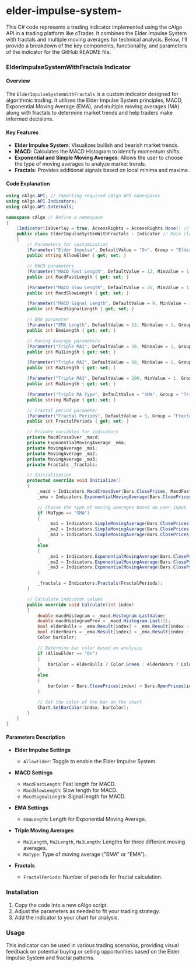 # elder-impulse-system-
This C# code represents a trading indicator implemented using the cAlgo API in a trading platform like cTrader. It combines the Elder Impulse System with fractals and multiple moving averages for technical analysis. Below, I’ll provide a breakdown of the key components, functionality, and parameters of the indicator for the GitHub README file.

### ElderImpulseSystemWithFractals Indicator

#### Overview
The `ElderImpulseSystemWithFractals` is a custom indicator designed for algorithmic trading. It utilizes the Elder Impulse System principles, MACD, Exponential Moving Average (EMA), and multiple moving averages (MA) along with fractals to determine market trends and help traders make informed decisions.

#### Key Features
- **Elder Impulse System**: Visualizes bullish and bearish market trends.
- **MACD**: Calculates the MACD Histogram to identify momentum shifts.
- **Exponential and Simple Moving Averages**: Allows the user to choose the type of moving averages to analyze market trends.
- **Fractals**: Provides additional signals based on local minima and maxima.

#### Code Explanation

```csharp
using cAlgo.API; // Importing required cAlgo API namespaces
using cAlgo.API.Indicators;
using cAlgo.API.Internals;

namespace cAlgo // Define a namespace
{
    [Indicator(IsOverlay = true, AccessRights = AccessRights.None)] // Attributes indicating it's an overlay indicator
    public class ElderImpulseSystemWithFractals : Indicator // Main class definition
    {
        // Parameters for customization
        [Parameter("Elder Impulse", DefaultValue = "On", Group = "Elder Impulse")]
        public string AllowElder { get; set; }

        // MACD parameters
        [Parameter("MACD Fast Length", DefaultValue = 12, MinValue = 1, Group = "Elder Impulse")]
        public int MacdFastLength { get; set; }

        [Parameter("MACD Slow Length", DefaultValue = 26, MinValue = 1, Group = "Elder Impulse")]
        public int MacdSlowLength { get; set; }

        [Parameter("MACD Signal Length", DefaultValue = 9, MinValue = 1, Group = "Elder Impulse")]
        public int MacdSignalLength { get; set; }

        // EMA parameter
        [Parameter("EMA Length", DefaultValue = 13, MinValue = 1, Group = "Elder Impulse")]
        public int EmaLength { get; set; }

        // Moving Average parameters
        [Parameter("Triple MA1", DefaultValue = 20, MinValue = 1, Group = "Triple MA")]
        public int Ma1Length { get; set; }

        [Parameter("Triple MA2", DefaultValue = 50, MinValue = 1, Group = "Triple MA")]
        public int Ma2Length { get; set; }

        [Parameter("Triple MA3", DefaultValue = 200, MinValue = 1, Group = "Triple MA")]
        public int Ma3Length { get; set; }

        [Parameter("Triple MA Type", DefaultValue = "SMA", Group = "Triple MA")]
        public string MaType { get; set; }

        // Fractal period parameter
        [Parameter("Fractal Periods", DefaultValue = 5, Group = "Fractal", MinValue = 5)]
        public int FractalPeriods { get; set; }

        // Private variables for indicators
        private MacdCrossOver _macd;
        private ExponentialMovingAverage _ema;
        private MovingAverage _ma1;
        private MovingAverage _ma2;
        private MovingAverage _ma3;
        private Fractals _fractals;

        // Initialization
        protected override void Initialize()
        {
            _macd = Indicators.MacdCrossOver(Bars.ClosePrices, MacdFastLength, MacdSlowLength, MacdSignalLength);
            _ema = Indicators.ExponentialMovingAverage(Bars.ClosePrices, EmaLength);

            // Choose the type of moving averages based on user input
            if (MaType == "SMA")
            {
                _ma1 = Indicators.SimpleMovingAverage(Bars.ClosePrices, Ma1Length);
                _ma2 = Indicators.SimpleMovingAverage(Bars.ClosePrices, Ma2Length);
                _ma3 = Indicators.SimpleMovingAverage(Bars.ClosePrices, Ma3Length);
            }
            else
            {
                _ma1 = Indicators.ExponentialMovingAverage(Bars.ClosePrices, Ma1Length);
                _ma2 = Indicators.ExponentialMovingAverage(Bars.ClosePrices, Ma2Length);
                _ma3 = Indicators.ExponentialMovingAverage(Bars.ClosePrices, Ma3Length);
            }

            _fractals = Indicators.Fractals(FractalPeriods);
        }

        // Calculate indicator values
        public override void Calculate(int index)
        {
            double macdHistogram = _macd.Histogram.LastValue;
            double macdHistogramPrev = _macd.Histogram.Last(1);
            bool elderBulls = _ema.Result[index] > _ema.Result[index - 1] && macdHistogram > macdHistogramPrev;
            bool elderBears = _ema.Result[index] < _ema.Result[index - 1] && macdHistogram < macdHistogramPrev;
            Color barColor;

            // Determine bar color based on analysis
            if (AllowElder == "On")
            {
                barColor = elderBulls ? Color.Green : elderBears ? Color.Red : Color.Blue;
            }
            else
            {
                barColor = Bars.ClosePrices[index] > Bars.OpenPrices[index] ? Color.Green : Color.Red;
            }

            // Set the color of the bar on the chart
            Chart.SetBarColor(index, barColor);
        }
    }
}
```

#### Parameters Description
- **Elder Impulse Settings**
  - `AllowElder`: Toggle to enable the Elder Impulse System.
  
- **MACD Settings**
  - `MacdFastLength`: Fast length for MACD.
  - `MacdSlowLength`: Slow length for MACD.
  - `MacdSignalLength`: Signal length for MACD.

- **EMA Settings**
  - `EmaLength`: Length for Exponential Moving Average.

- **Triple Moving Averages**
  - `Ma1Length`, `Ma2Length`, `Ma3Length`: Lengths for three different moving averages.
  - `MaType`: Type of moving average ("SMA" or "EMA").

- **Fractals**
  - `FractalPeriods`: Number of periods for fractal calculation.

### Installation
1. Copy the code into a new cAlgo script.
2. Adjust the parameters as needed to fit your trading strategy.
3. Add the indicator to your chart for analysis.

### Usage
This indicator can be used in various trading scenarios, providing visual feedback on potential buying or selling opportunities based on the Elder Impulse System and fractal patterns.

